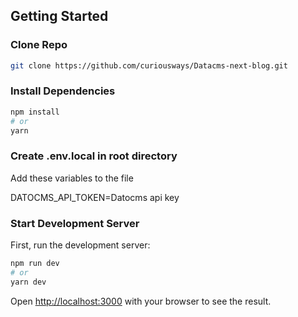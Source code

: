 ## Getting Started

### Clone Repo

```bash
git clone https://github.com/curiousways/Datacms-next-blog.git
```

### Install Dependencies

```bash
npm install
# or
yarn
```

### Create .env.local in root directory

Add these variables to the file

DATOCMS_API_TOKEN=Datocms api key

### Start Development Server

First, run the development server:

```bash
npm run dev
# or
yarn dev
```

Open [http://localhost:3000](http://localhost:3000) with your browser to see the result.
